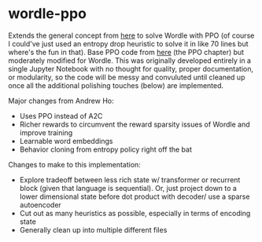 # wordle-ppo
Extends the general concept from [here](https://github.com/andrewkho/wordle-solver/tree/4495ae13ca31ae0f9784b847e34d7ef4117a1819) to solve Wordle with PPO (of course I could've just used an entropy drop heuristic to solve it in like 70 lines but where's the fun in that). Base PPO code from [here](arena3-chapter2-rl.streamlit.app) (the PPO chapter) but moderately modified for Wordle. This was originally developed entirely in a single Jupyter Notebook with no thought for quality, proper documentation, or modularity, so the code will be messy and convuluted until cleaned up once all the additional polishing touches (below) are implemented. 

Major changes from Andrew Ho:
- Uses PPO instead of A2C
- Richer rewards to circumvent the reward sparsity issues of Wordle and improve training
- Learnable word embeddings
- Behavior cloning from entropy policy right off the bat

Changes to make to this implementation:
- Explore tradeoff between less rich state w/ transformer or recurrent block (given that language is sequential). Or, just project down to a lower dimensional state before dot product with decoder/ use a sparse autoencoder
- Cut out as many heuristics as possible, especially in terms of encoding state
- Generally clean up into multiple different files

